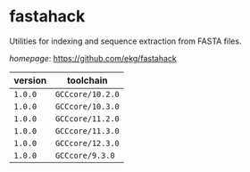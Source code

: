 # fastahack

Utilities for indexing and sequence extraction from FASTA files.

*homepage*: <https://github.com/ekg/fastahack>

version | toolchain
--------|----------
``1.0.0`` | ``GCCcore/10.2.0``
``1.0.0`` | ``GCCcore/10.3.0``
``1.0.0`` | ``GCCcore/11.2.0``
``1.0.0`` | ``GCCcore/11.3.0``
``1.0.0`` | ``GCCcore/12.3.0``
``1.0.0`` | ``GCCcore/9.3.0``
